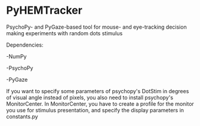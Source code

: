 # PyHEMTracker
PsychoPy- and PyGaze-based tool for mouse- and eye-tracking decision making experiments with random dots stimulus

Dependencies:

-NumPy

-PsychoPy

-PyGaze

If you want to specify some parameters of psychopy's DotStim in degrees of visual angle instead of pixels, 
you also need to install psychopy's MonitorCenter. In MonitorCenter, you have to create a profile for the monitor 
you use for stimulus presentation, and specify the display parameters in constants.py

